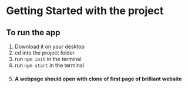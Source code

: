 # Getting Started with the project

## To run the app 
1. Download it on your desktop
2. cd into the project folder
3. run `npm init` in the terminal
4. run `npm start` in the terminal
5. #### A webpage should open with clone of first page of brilliant website
